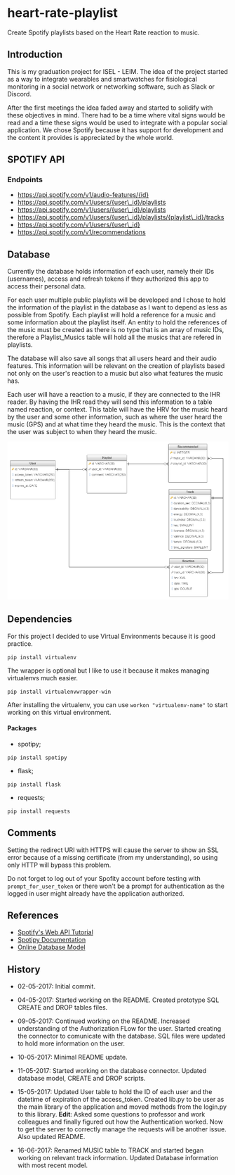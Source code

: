 # heart-rate-playlist
Create Spotify playlists based on the Heart Rate reaction to music.

## Introduction
This is my graduation project for ISEL - LEIM. The idea of the project started as a way to integrate wearables and smartwatches for fisiological monitoring in a social network or networking software, such as Slack or Discord.

After the first meetings the idea faded away and started to solidify with these objectives in mind. There had to be a time where vital signs would be read and a time these signs would be used to integrate with a popular social application. We chose Spotify because it has support for development and the content it provides is appreciated by the whole world.

## SPOTIFY API
### Endpoints
* https://api.spotify.com/v1/audio-features/{id}
* https://api.spotify.com/v1/users/{user\_id}/playlists
* https://api.spotify.com/v1/users/{user\_id}/playlists
* https://api.spotify.com/v1/users/{user\_id}/playlists/{playlist\_id}/tracks
* https://api.spotify.com/v1/users/{user\_id}
* https://api.spotify.com/v1/recommendations


## Database

Currently the database holds information of each user, namely their IDs (usernames), access and refresh tokens if they authorized this app to access their personal data.

For each user multiple public playlists will be developed and I chose to hold the information of the playlist in the database as I want to depend as less as possible from Spotify. Each playlist will hold a reference for a music and some information about the playlist itself. An entity to hold the references of the music must be created as there is no type that is an array of music IDs, therefore a Playlist_Musics table will hold all the musics that are refered in playlists.

The database will also save all songs that all users heard and their audio features. This information will be relevant on the creation of playlists based not only on the user's reaction to a music but also what features the music has.

Each user will have a reaction to a music, if they are connected to the IHR reader. By having the IHR read they will send this information to a table named reaction, or context. This table will have the HRV for the music heard by the user and some other information, such as where the user heard the music (GPS) and at what time they heard the music. This is the context that the user was subject to when they heard the music.

![Database sketch](/misc/relational_database_16MAY.png "Database sketch")

## Dependencies
For this project I decided to use Virtual Environments because it is good practice.

```
pip install virtualenv
```

The wrapper is optional but I like to use it because it makes managing virtualenvs much easier.
```
pip install virtualenvwrapper-win
```

After installing the virtualenv, you can use `workon "virtualenv-name"` to start working on this virtual environment.

#### Packages
* spotipy;
```
pip install spotipy
```
* flask;
```
pip install flask
```
* requests;
```
pip install requests
```

## Comments
Setting the redirect URI with HTTPS will cause the server to show an SSL error because of a missing certificate (from my understanding), so using only HTTP will bypass this problem.

Do not forget to log out of your Spofity account before testing with `prompt_for_user_token` or there won't be a prompt for authentication as the logged in user might already have the application authorized.

## References
* [Spotify's Web API Tutorial](https://developer.spotify.com/web-api/tutorial/)
* [Spotipy Documentation](https://spotipy.readthedocs.io/en/latest/)
* [Online Database Model](https://repository.genmymodel.com/tomazinhal/heart-rate-playlist)

## History

* 02-05-2017: Initial commit. 

* 04-05-2017: Started working on the README. Created prototype SQL CREATE and DROP tables files.

* 09-05-2017: Continued working on the README. Increased understanding of the Authorization FLow for the user. Started creating the connector to comunicate with the database. SQL files were updated to hold more information on the user. 

* 10-05-2017: Minimal README update.

* 11-05-2017: Started working on the database connector. Updated database model, CREATE and DROP scripts.

* 15-05-2017: Updated User table to hold the ID of each user and the datetime of expiration of the access_token. Created lib.py to be user as the main library of the application and moved methods from the login.py to this library. **Edit**: Asked some questions to professor and work colleagues and finally figured out how the Authentication worked. Now to get the server to correctly manage the requests will be another issue. Also updated README.

* 16-06-2017: Renamed MUSIC table to TRACK and started began working on relevant track information. Updated Database information with most recent model.